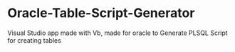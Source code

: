 # Oracle-Table-Script-Generator
Visual Studio app made with Vb, made for oracle to Generate PLSQL Script for creating tables

